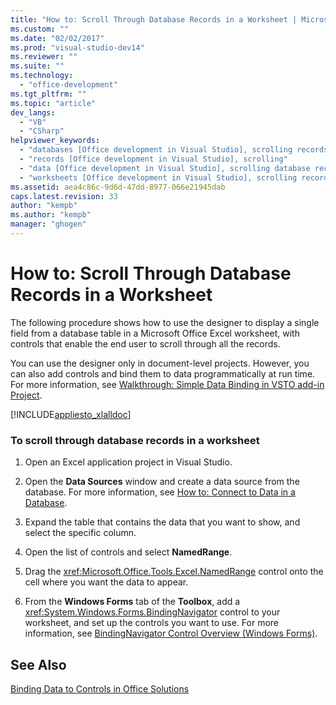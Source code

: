 ```yaml
---
title: "How to: Scroll Through Database Records in a Worksheet | Microsoft Docs"
ms.custom: ""
ms.date: "02/02/2017"
ms.prod: "visual-studio-dev14"
ms.reviewer: ""
ms.suite: ""
ms.technology: 
  - "office-development"
ms.tgt_pltfrm: ""
ms.topic: "article"
dev_langs: 
  - "VB"
  - "CSharp"
helpviewer_keywords: 
  - "databases [Office development in Visual Studio], scrolling records"
  - "records [Office development in Visual Studio], scrolling"
  - "data [Office development in Visual Studio], scrolling database records"
  - "worksheets [Office development in Visual Studio], scrolling records"
ms.assetid: aea4c86c-9d6d-47dd-8977-066e21945dab
caps.latest.revision: 33
author: "kempb"
ms.author: "kempb"
manager: "ghogen"
---
```

# How to: Scroll Through Database Records in a Worksheet
  The following procedure shows how to use the designer to display a single field from a database table in a Microsoft Office Excel worksheet, with controls that enable the end user to scroll through all the records.  
  
 You can use the designer only in document-level projects. However, you can also add controls and bind them to data programmatically at run time. For more information, see [Walkthrough: Simple Data Binding in VSTO add-in Project](../vsto/walkthrough-simple-data-binding-in-vsto-add-in-project.md).  
  
 [!INCLUDE[appliesto_xlalldoc](../vsto/includes/appliesto-xlalldoc-md.md)]  
  
### To scroll through database records in a worksheet  
  
1.  Open an Excel application project in Visual Studio.  
  
2.  Open the **Data Sources** window and create a data source from the database. For more information, see [How to: Connect to Data in a Database](../Topic/How%20to:%20Connect%20to%20Data%20in%20a%20Database.md).  
  
3.  Expand the table that contains the data that you want to show, and select the specific column.  
  
4.  Open the list of controls and select **NamedRange**.  
  
5.  Drag the <xref:Microsoft.Office.Tools.Excel.NamedRange> control onto the cell where you want the data to appear.  
  
6.  From the **Windows Forms** tab of the **Toolbox**, add a <xref:System.Windows.Forms.BindingNavigator> control to your worksheet, and set up the controls you want to use. For more information, see [BindingNavigator Control Overview &#40;Windows Forms&#41;](../Topic/BindingNavigator%20Control%20Overview%20(Windows%20Forms).md).  
  
## See Also  
 [Binding Data to Controls in Office Solutions](../vsto/binding-data-to-controls-in-office-solutions.md)  
  
  